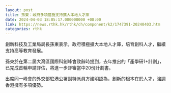 ```yaml
---
layout: post
title: 孫東：政府多項措施支持擴大本地人才庫
date: 2024-04-03 18:05:17.000000000 +08:00
link: https://news.rthk.hk/rthk/ch/component/k2/1747391-20240403.htm
categories: rthk
---
```


創新科技及工業局局長孫東表示，政府積極擴大本地人才庫，培育創科人才，繼續支持高等教育發展。

孫東於在第二屆大灣區國際科創峰會致辭時提到，去年推出的「產學研1+計劃」，已完成首輪申請評估，將進一步評審當中20份計劃書。

出席同一峰會的外交部駐港公署副特派員方建明認為，創新的根本在於人才，強調香港擁有多項優勢。
